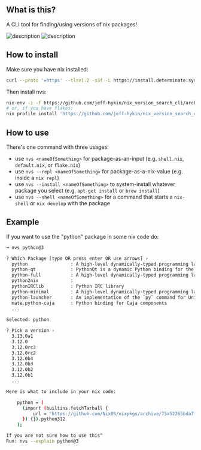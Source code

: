 
<!--                                               -->
<!--                                               -->
<!-- DO NOT EDIT ME; EDIT ./build_helper/readme.md -->
<!--                                               -->
<!--                                               -->

## What is this?

A CLI tool for finding/using versions of nix packages!

<img src="/docs/nvs_fast.gif" alt="description">
<img src="/docs/nvsr_1.gif" alt="description">

## How to install

Make sure you have nix installed:

```sh
curl --proto '=https' --tlsv1.2 -sSf -L https://install.determinate.systems/nix | sh -s -- install
```

Then install nvs:

```sh
nix-env -i -f https://github.com/jeff-hykin/nix_version_search_cli/archive/62abcded5e1062f958bdd891a4116140166488d2.tar.gz
# or, if you have flakes:
nix profile install 'https://github.com/jeff-hykin/nix_version_search_cli/archive/62abcded5e1062f958bdd891a4116140166488d2.tar.gz#nvs'
```

## How to use

There's one command with three usages:
- use `nvs <nameOfSomething>` for package-as-an-input (e.g. `shell.nix`, `default.nix`, or `flake.nix`)
- use `nvs --repl <nameOfSomething>` for package-as-a-nix-value (e.g. inside a `nix repl`)
- use `nvs --install <nameOfSomething>` to system-install whatever package you select (e.g. `apt-get install` or `brew install`)
- use `nvs --shell <nameOfSomething>` for a command that starts a `nix-shell` or `nix develop` with the package

## Example

If you want to use the "python" package in some nix code do:

```sh
➜ nvs python@3

? Which Package [type OR press enter OR use arrows] › 
  python                : A high-level dynamically-typed programming language
  python-qt             : PythonQt is a dynamic Python binding for the Qt framework. It offers an easy way to embed the Python 
  python-full           : A high-level dynamically-typed programming language
  python2nix            : 
  pythonIRClib          : Python IRC library
  python-minimal        : A high-level dynamically-typed programming language
  python-launcher       : An implementation of the `py` command for Unix-based platforms
  mate.python-caja      : Python binding for Caja components
  ...
  
Selected: python

? Pick a version › 
  3.13.0a1
  3.12.0
  3.12.0rc3
  3.12.0rc2
  3.12.0b4
  3.12.0b3
  3.12.0b2
  3.12.0b1
  ...

Here is what to include in your nix code:

    python = (
      (import (builtins.fetchTarball {
          url = "https://github.com/NixOS/nixpkgs/archive/75a52265bda7fd25e06e3a67dee3f0354e73243c.tar.gz";
      }) {}).python312
    );

If you are not sure how to use this^
Run: nvs --explain python@3
```

